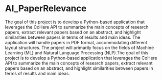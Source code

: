 # AI_PaperRelevance
The goal of this project is to develop a Python-based application that leverages the CoHere API to summarize the main concepts of research papers, extract relevant papers based on an abstract, and highlight similarities between papers in terms of results and main ideas. The application will handle papers in PDF format, accommodating different layout structures. The project will primarily focus on the fields of Machine Learning (ML) and Natural Language Processing (NLP).The goal of this project is to develop a Python-based application that leverages the CoHere API to summarize the main concepts of research papers, extract relevant papers based on an abstract, and highlight similarities between papers in terms of results and main ideas. 
